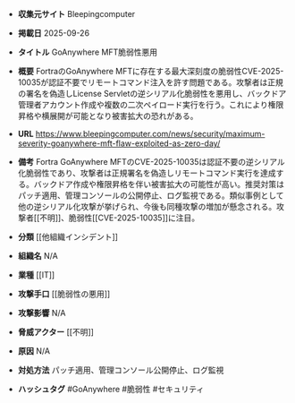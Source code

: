 - **収集元サイト**
Bleepingcomputer

- **掲載日**
2025-09-26

- **タイトル**
GoAnywhere MFT脆弱性悪用

- **概要**
FortraのGoAnywhere MFTに存在する最大深刻度の脆弱性CVE-2025-10035が認証不要でリモートコマンド注入を許す問題である。攻撃者は正規の署名を偽造しLicense Servletの逆シリアル化脆弱性を悪用し、バックドア管理者アカウント作成や複数の二次ペイロード実行を行う。これにより権限昇格や横展開が可能となり被害拡大の恐れがある。

- **URL**
https://www.bleepingcomputer.com/news/security/maximum-severity-goanywhere-mft-flaw-exploited-as-zero-day/

- **備考**
Fortra GoAnywhere MFTのCVE-2025-10035は認証不要の逆シリアル化脆弱性であり、攻撃者は正規署名を偽造しリモートコマンド実行を達成する。バックドア作成や権限昇格を伴い被害拡大の可能性が高い。推奨対策はパッチ適用、管理コンソールの公開停止、ログ監視である。類似事例として他の逆シリアル化攻撃が挙げられ、今後も同種攻撃の増加が懸念される。攻撃者[[不明]]、脆弱性[[CVE-2025-10035]]に注目。

- **分類**
[[他組織インシデント]]

- **組織名**
N/A

- **業種**
[[IT]]

- **攻撃手口**
[[脆弱性の悪用]]

- **攻撃影響**
N/A

- **脅威アクター**
[[不明]]

- **原因**
N/A

- **対処方法**
パッチ適用、管理コンソール公開停止、ログ監視

- **ハッシュタグ**
#GoAnywhere #脆弱性 #セキュリティ
